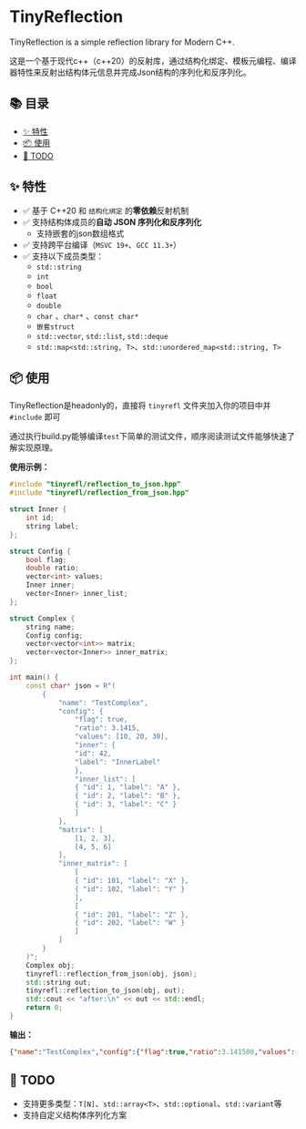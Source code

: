 # TinyReflection

TinyReflection is a simple reflection library for Modern C++.

这是一个基于现代c++（c++20）的反射库，通过结构化绑定、模板元编程、编译器特性来反射出结构体元信息并完成Json结构的序列化和反序列化。

## 📚 目录

- [✨ 特性](#-特性)
- [📦 使用](#-使用)
- [🔭 TODO](#-TODO)


## ✨ 特性

- ✅ 基于 C++20 和 `结构化绑定` 的**零依赖**反射机制
- ✅ 支持结构体成员的**自动 JSON 序列化和反序列化**
  - 支持嵌套的json数组格式
- ✅ 支持跨平台编译（`MSVC 19+`、`GCC 11.3+`）
- ✅ 支持以下成员类型：
  - `std::string`
  - `int`
  - `bool`
  - `float`
  - `double`
  - `char` 、`char*` 、`const char*`
  - `嵌套struct`
  - `std::vector`, `std::list`, `std::deque`
  - `std::map<std::string, T>`、`std::unordered_map<std::string, T>` 

## 📦 使用

TinyReflection是headonly的，直接将 `tinyrefl` 文件夹加入你的项目中并 `#include` 即可

通过执行build.py能够编译`test`下简单的测试文件，顺序阅读测试文件能够快速了解实现原理。

**使用示例：**

```c++
#include "tinyrefl/reflection_to_json.hpp"
#include "tinyrefl/reflection_from_json.hpp"

struct Inner {
    int id;
    string label;
};

struct Config {
    bool flag;
    double ratio;
    vector<int> values;
    Inner inner;
    vector<Inner> inner_list;
};

struct Complex {
    string name;
    Config config;
    vector<vector<int>> matrix;
    vector<vector<Inner>> inner_matrix;
};

int main() {
    const char* json = R"(
        {
            "name": "TestComplex",
            "config": {
                "flag": true,
                "ratio": 3.1415,
                "values": [10, 20, 30],
                "inner": {
                "id": 42,
                "label": "InnerLabel"
                },
                "inner_list": [
                { "id": 1, "label": "A" },
                { "id": 2, "label": "B" },
                { "id": 3, "label": "C" }
                ]
            },
            "matrix": [
                [1, 2, 3],
                [4, 5, 6]
            ],
            "inner_matrix": [
                [
                { "id": 101, "label": "X" },
                { "id": 102, "label": "Y" }
                ],
                [
                { "id": 201, "label": "Z" },
                { "id": 202, "label": "W" }
                ]
            ]
        }
    )";
    Complex obj;
    tinyrefl::reflection_from_json(obj, json);
    std::string out;
    tinyrefl::reflection_to_json(obj, out);
    std::cout << "after:\n" << out << std::endl;
    return 0;
}
```

**输出：**

```json
{"name":"TestComplex","config":{"flag":true,"ratio":3.141500,"values":[10,20,30],"inner":{"id":42,"label":"InnerLabel"},"inner_list":[{"id":1,"label":"A"},{"id":2,"label":"B"},{"id":3,"label":"C"}]},"matrix":[[1,2,3],[4,5,6]],"inner_matrix":[[{"id":101,"label":"X"},{"id":102,"label":"Y"}],[{"id":201,"label":"Z"},{"id":202,"label":"W"}]]}
```


## 🔭 TODO

- 支持更多类型：`T[N]`、`std::array<T>`、`std::optional`、`std::variant`等
- 支持自定义结构体序列化方案
